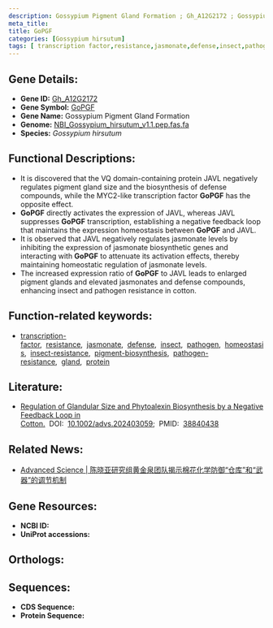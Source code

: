 ```yaml
---
description: Gossypium Pigment Gland Formation ; Gh_A12G2172 ; Gossypium hirsutum
meta_title:
title: GoPGF
categories: [Gossypium hirsutum]
tags: [ transcription factor,resistance,jasmonate,defense,insect,pathogen,homeostasis,insect resistance,pigment biosynthesis,pathogen resistance,gland,protein ]
---
```


## Gene Details:
- **Gene ID:** [Gh_A12G2172]()
- **Gene Symbol:** <u>GoPGF</u>
- **Gene Name:** Gossypium Pigment Gland Formation
- **Genome:** [NBI_Gossypium_hirsutum_v1.1.pep.fas.fa](https://www.cottongen.org/species/Gossypium_hirsutum)
- **Species:** *Gossypium hirsutum*

## Functional Descriptions:
   - It is discovered that the VQ domain-containing protein JAVL negatively regulates pigment gland size and the biosynthesis of defense compounds, while the MYC2-like transcription factor **GoPGF** has the opposite effect.
   - **GoPGF** directly activates the expression of JAVL, whereas JAVL suppresses **GoPGF** transcription, establishing a negative feedback loop that maintains the expression homeostasis between **GoPGF** and JAVL.
   - It is observed that JAVL negatively regulates jasmonate levels by inhibiting the expression of jasmonate biosynthetic genes and interacting with **GoPGF** to attenuate its activation effects, thereby maintaining homeostatic regulation of jasmonate levels.
   - The increased expression ratio of **GoPGF** to JAVL leads to enlarged pigment glands and elevated jasmonates and defense compounds, enhancing insect and pathogen resistance in cotton.

## Function-related keywords:
   - [transcription-factor](/tags/transcription-factor/),&nbsp;&nbsp;[resistance](/tags/resistance/),&nbsp;&nbsp;[jasmonate](/tags/jasmonate/),&nbsp;&nbsp;[defense](/tags/defense/),&nbsp;&nbsp;[insect](/tags/insect/),&nbsp;&nbsp;[pathogen](/tags/pathogen/),&nbsp;&nbsp;[homeostasis](/tags/homeostasis/),&nbsp;&nbsp;[insect-resistance](/tags/insect-resistance/),&nbsp;&nbsp;[pigment-biosynthesis](/tags/pigment-biosynthesis/),&nbsp;&nbsp;[pathogen-resistance](/tags/pathogen-resistance/),&nbsp;&nbsp;[gland](/tags/gland/),&nbsp;&nbsp;[protein](/tags/protein/)

## Literature:
   - [Regulation of Glandular Size and Phytoalexin Biosynthesis by a Negative Feedback Loop in Cotton.](https://www.doi.org/10.1002/advs.202403059)&nbsp;&nbsp;DOI:&nbsp;&nbsp;[10.1002/advs.202403059](https://www.doi.org/10.1002/advs.202403059);&nbsp;&nbsp;PMID:&nbsp;&nbsp;[38840438](https://pubmed.ncbi.nlm.nih.gov/38840438/)

## Related News:
   - [Advanced Science | 陈晓亚研究组黄金泉团队揭示棉花化学防御“仓库”和“武器”的调节机制](https://mp.weixin.qq.com/s?__biz=Mzg3MDEwNDEyMg==&mid=2247568946&idx=2&sn=a1ccdeec503dcb36261d5f1800ea097d&chksm=cfe2d9e8297caa0159ce09f5e23646a96e165585ba0c97aef6b09a9d9491de54a1d6c9b4ffda&scene=27#wechat_redirect)

## Gene Resources:
- **NCBI ID:**  [](https://www.ncbi.nlm.nih.gov/search/all/?term=)
- **UniProt accessions:**  [](https://www.uniprot.org/uniprotkb//entry)

## Orthologs:

## Sequences:
- **CDS Sequence:**
- **Protein Sequence:**

